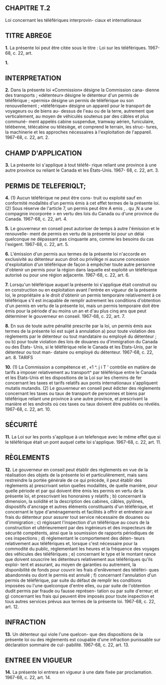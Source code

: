 
## CHAPITRE T.2
Loi concernant les téléfériques interprovin-
ciaux et internationaux

## TITRE ABREGE

**1.** La présente loi peut être citée sous le
titre : Loi sur les téléfériques. 1967-68, c. 22, art.

**1.**

## INTERPRETATION

**2.** Dans la présente loi
«Commission» désigne la Commission cana-
dienne des transports ;
«détenteur» désigne le détenteur d'un permis
de téléférique ;
«permis» désigne un permis de téléférique ou
son renouvellement ;
«téléférique» désigne un appareil pour le
transport de voyageurs ou de biens au-
dessus de l'eau ou de la terre, autrement
que verticalement, au moyen de véhiculés
soutenus par des câbles et plus communé-
ment appelés cabine suspendue, tramway
aérien, funiculaire, télébenne, télécabine ou
télésiège, et comprend le terrain, les struc-
tures, la machinerie et les approches
nécessaires à l'exploitation de l'appareil.
1967-68, c. 22, art. 2.

## CHAMP D'APPLICATION

**3.** La présente loi s'applique à tout téléfé-
rique reliant une province à une autre province
ou reliant le Canada et les États-Unis. 1967-
68, c. 22, art. 3.

## PERMIS DE TELEFERIQLT;

**4.** (1) Aucun téléférique ne peut être cons-
truit ou exploité sauf en conformité
modalités d'un permis émis à cet effet
termes de la présente loi.
(2) Sous réserve de l'article 7, un permis
peut être A emis , . qu ,N a une compagnie incorporée >
en vertu des lois du Canada ou d'une province
du Canada. 1967-68, c. 22, art. 4.

**5.** Le gouverneur en conseil peut autoriser
de temps à autre l'émission et le renouvelle-
ment de permis en vertu de la présente loi
pour un délai quelconque ne dépassant pas
cinquante ans, comme les besoins du cas
l'exigent. 1967-68, c. 22, art. 5.

**6.** L'émission d'un permis aux termes de la
présente loi n'accorde en exclusivité au
détenteur aucun droit ou privilège ni aucune
concession d'exploitation d'un téléférique de
façon à empêcher toute autre personne
d'obtenir un permis pour la région dans
laquelle est exploité un téléférique autorisé
ou pour une région adjacente. 1967-68, c. 22,
art. 6.

**7.** Lorsqu'un téléférique auquel la présente
loi s'applique était construit ou en construction
ou en exploitation avant l'entrée en vigueur
de la présente loi, le propriétaire a le droit
d'obtenir un permis temporaire relativement
à ce téléférique s'il est incapable de remplir
autrement les conditions d'obtention d'un
permis en vertu de la présente loi, mais un
permis temporaire doit être émis pour la
période d'au moins un an et d'au plus cinq
ans que peut déterminer le gouverneur en
conseil. 1967-68, c. 22, art. 7.

**8.** En sus de toute autre pénalité prescrite
par la loi, un permis émis aux termes de la
présente loi est sujet à annulation
a) pour toute violation des règlements par
le détenteur ou tout mandataire ou employé
du détenteur ; ou
b) pour toute violation des lois de douanes
ou d'immigration du Canada ou des États-
Unis, si le téléférique relie le Canada et les
Etats-Unis, par le détenteur ou tout man-
dataire ou employé du détenteur. 1967-68,
c. 22, art. 8.
TARIFS

**10.** (1) La Commission a compétence et
, «1 ^. j i T '
contrôle en matière de tarifs a imposer
relativement au transport^ par téléférique
entre le Canada et les Etats-Unis et les
dispositions de la Loi sur les chemins de fer
concernant les taxes et tarifs relatifs aux ponts
internationaux s'appliquent mutatis mutandis.
(2) Le gouverneur en conseil peut édicter
des règlements concernant les taxes ou taux
de transport de personnes et biens par
téléférique reliant une province à une autre
province, et prescrivant la manière et les
endroits où ces taxes ou taux doivent être
publiés ou révélés. 1967-68, c. 22, art. 10.

## SÉCURITÉ

**11.** La Loi sur les ponts s'applique à un
telefenque avec le même effet que si le
téléférique était un pont auquel cette loi
s'applique. 1967-68, c. 22, art. 11.

## RÈGLEMENTS

**12.** Le gouverneur en conseil peut établir
des règlements en vue de la réalisation des
objets de la présente loi et particulièrement,
mais sans restreindre la portée générale de ce
qui précède, il peut établir des règlements
a) prescrivant selon quelles modalités, de
quelle manière, pour quelle période et par
qui doivent être émis les permis en vertu de
la présente loi, et prescrivant les honoraires
y relatifs ;
b) concernant la dimension, la solidité et la
description des cabines, câbles, pylônes,
dispositifs d'ancrage et autres éléments
constituants d'un téléférique, et concernant
le type d'aménagements et facilités à offrir
et entretenir aux frais du détenteur pour
assurer tout service nécessaire de douanes
ou d'immigration ;
c) régissant l'inspection d'un téléférique au
cours de la construction et ultérieurement
par des ingénieurs et des inspecteurs de
sécurité compétents, ainsi que la soumission
de rapports périodiques de ces inspections ;
d) réglementant le comportement des déten-
teurs relativement aux téléfériques et,
lorsque c'est nécessaire pour la commodité
du public, réglementant les heures et la
fréquence des voyages des véhicules des
téléfériques ;
e) concernant le type et le montant
rance que doivent souscrire les détenteurs
relativement aux téléfériques qu'ils exploi-
tent et assurant, au moyen de garanties ou
autrement, la disponibilité de fonds pour
couvrir les frais d'enlèvement des téléféri-
ques abandonnés ou dont le permis est
annulé ;
f) concernant l'annulation d'un permis de
téléférique, par suite du défaut de remplir
les conditions imposées ou l'une quelconque
d'entre elles, ou par suite de l'obtention
dudit permis par fraude ou fausse représen-
tation ou par suite d'erreur; et
g) concernant les frais qui peuvent être
imposés pour toute inspection et tous autres
services prévus aux termes de la présente
loi. 1967-68, c. 22, art. 12.

## INFRACTION

**13.** Un détenteur qui viole l'une quelcon-
que des dispositions de la présente loi ou des
règlements est coupable d'une infraction
punissable sur déclaration sommaire de cul-
pabilité. 1967-68, c. 22, art. 13.

## ENTREE EN VIGUEUR

**14.** La présente loi entrera en vigueur à
une date fixée par proclamation. 1967-68, c.
22, art. 14.
